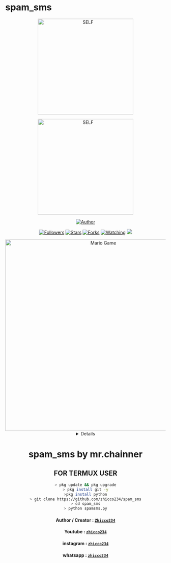 # spam_sms
<div align="center">
<img src="https://i.postimg.cc/9FxKh6TS/png-clipart-anonymous-logo-security-hacker-graphics-anonymous-white-logo-removebg-preview.png" alt="SELF" width="300" />
</p>
<img src="https://i.postimg.cc/RhqHp6xX/Screenshot-4.png" alt="SELF" width="300" />
</p>
<p align="center">
<a href="https://github.com/zhicco234"><img title="Author" src="https://img.shields.io/badge/AUTHOR-zhicco-orange.svg?style=for-the-badge&logo=github"></a>
</p>
<p align="center">
<a href="https://github.com/zhicco442/wabotzhicco/followers"><img title="Followers" src="https://img.shields.io/github/followers/Ramlan666?color=blue&style=flat-square"></a>
<a href="https://github.com/zhicco442/wabotzhicco/stargazers/"><img title="Stars" src="https://img.shields.io/github/stars/Ramlan666/babybotcolor=red&style=flat-square"></a>
<a href="https://github.com/zhicco442/wabotzhicco/network/members"><img title="Forks" src="https://img.shields.io/github/forks/Ramlan666/babybot?color=red&style=flat-square"></a>
<a href="  https://github.com/zhicco442/wabotzhicco/watchers"><img title="Watching" src="https://img.shields.io/github/watchers/Ramlan666/babybot?label=Watchers&color=blue&style=flat-square"></a>
<a href="https://hits.seeyoufarm.com"><img src="https://hits.seeyoufarm.com/api/count/incr/badge.svg?url=https%3A%2F%2Fgithub.com%2FRamlan666%2Fwabotzhicco&count_bg=%2379C83D&title_bg=%23555555&icon=probot.svg&icon_color=%2300FF6D&title=hits&edge_flat=false"/></a>
</p>
<img src="https://github.com/TheDudeThatCode/TheDudeThatCode/blob/master/Assets/Developer.gif" alt="Mario Game" width="600" />
<div align="center">
<details>
 
</details>

# spam_sms by mr.chainner
## FOR TERMUX USER

```bash
> pkg update && pkg upgrade
> pkg install git -y
>pkg install python
> git clone https://github.com/zhicco234/spam_sms
> cd spam_sms
> python spamsms.py
``````

#### Author / Creator : [`Zhicco234`](https://GitHub.com/zhicco234)

#### Youtube : [`zhicco234`](https://www.youtube.com/channel/UCnMYFNPunv1elnNNqKoHZKg)

#### instagram : [`zhicco234`](https://instagram.com/zhicco8997)

#### whatsapp : [`zhicco234`](https://wa.me/+6283805850124)
